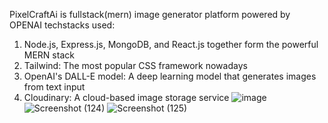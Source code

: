 
PixelCraftAi is fullstack(mern) image generator platform powered by OPENAI 
techstacks used:
1. Node.js, Express.js, MongoDB, and React.js together form the powerful MERN stack
2. Tailwind: The most popular CSS framework nowadays
3. OpenAI's DALL-E model: A deep learning model that generates images from text input
4. Cloudinary: A cloud-based image storage service
![image](https://github.com/VaibhavTalkhande/pixelcraftai/assets/49303222/b4444c97-7a90-4c0d-9c6d-4c7126fd2fb3)
![Screenshot (124)](https://github.com/VaibhavTalkhande/pixelcraftai/assets/49303222/ed6709f5-f884-43e8-9d50-48204a26528d)
![Screenshot (125)](https://github.com/VaibhavTalkhande/pixelcraftai/assets/49303222/041c90c0-46d5-44e8-8576-72188d54f2cf)
